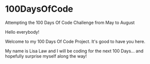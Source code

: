 # 100DaysOfCode
Attempting the 100 Days Of Code Challenge from May to August

Hello everybody!

Welcome to my 100 Days Of Code Project. It's good to have you here.

My name is Lisa Law and I will be coding for the next 100 Days... and hopefully surprise myself along the way!
